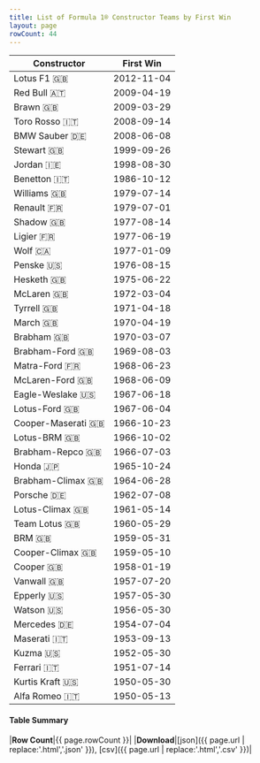 ```yaml
---
title: List of Formula 1® Constructor Teams by First Win
layout: page
rowCount: 44
---
```


| Constructor | First Win |
|--|--|
| Lotus F1 🇬🇧 | 2012-11-04 |
| Red Bull 🇦🇹 | 2009-04-19 |
| Brawn 🇬🇧 | 2009-03-29 |
| Toro Rosso 🇮🇹 | 2008-09-14 |
| BMW Sauber 🇩🇪 | 2008-06-08 |
| Stewart 🇬🇧 | 1999-09-26 |
| Jordan 🇮🇪 | 1998-08-30 |
| Benetton 🇮🇹 | 1986-10-12 |
| Williams 🇬🇧 | 1979-07-14 |
| Renault 🇫🇷 | 1979-07-01 |
| Shadow 🇬🇧 | 1977-08-14 |
| Ligier 🇫🇷 | 1977-06-19 |
| Wolf 🇨🇦 | 1977-01-09 |
| Penske 🇺🇸 | 1976-08-15 |
| Hesketh 🇬🇧 | 1975-06-22 |
| McLaren 🇬🇧 | 1972-03-04 |
| Tyrrell 🇬🇧 | 1971-04-18 |
| March 🇬🇧 | 1970-04-19 |
| Brabham 🇬🇧 | 1970-03-07 |
| Brabham-Ford 🇬🇧 | 1969-08-03 |
| Matra-Ford 🇫🇷 | 1968-06-23 |
| McLaren-Ford 🇬🇧 | 1968-06-09 |
| Eagle-Weslake 🇺🇸 | 1967-06-18 |
| Lotus-Ford 🇬🇧 | 1967-06-04 |
| Cooper-Maserati 🇬🇧 | 1966-10-23 |
| Lotus-BRM 🇬🇧 | 1966-10-02 |
| Brabham-Repco 🇬🇧 | 1966-07-03 |
| Honda 🇯🇵 | 1965-10-24 |
| Brabham-Climax 🇬🇧 | 1964-06-28 |
| Porsche 🇩🇪 | 1962-07-08 |
| Lotus-Climax 🇬🇧 | 1961-05-14 |
| Team Lotus 🇬🇧 | 1960-05-29 |
| BRM 🇬🇧 | 1959-05-31 |
| Cooper-Climax 🇬🇧 | 1959-05-10 |
| Cooper 🇬🇧 | 1958-01-19 |
| Vanwall 🇬🇧 | 1957-07-20 |
| Epperly 🇺🇸 | 1957-05-30 |
| Watson 🇺🇸 | 1956-05-30 |
| Mercedes 🇩🇪 | 1954-07-04 |
| Maserati 🇮🇹 | 1953-09-13 |
| Kuzma 🇺🇸 | 1952-05-30 |
| Ferrari 🇮🇹 | 1951-07-14 |
| Kurtis Kraft 🇺🇸 | 1950-05-30 |
| Alfa Romeo 🇮🇹 | 1950-05-13 |

#### Table Summary

|**Row Count**|{{ page.rowCount }}|
|**Download**|[json]({{ page.url | replace:'.html','.json' }}), [csv]({{ page.url | replace:'.html','.csv' }})|
